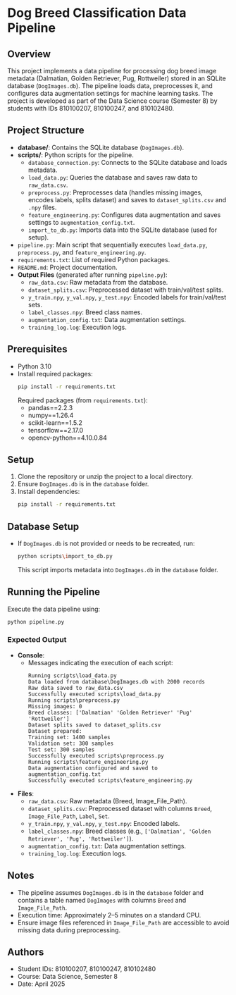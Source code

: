 # Dog Breed Classification Data Pipeline

## Overview
This project implements a data pipeline for processing dog breed image metadata (Dalmatian, Golden Retriever, Pug, Rottweiler) stored in an SQLite database (`DogImages.db`). The pipeline loads data, preprocesses it, and configures data augmentation settings for machine learning tasks. The project is developed as part of the Data Science course (Semester 8) by students with IDs 810100207, 810100247, and 810102480.

## Project Structure
- **database/**: Contains the SQLite database (`DogImages.db`).
- **scripts/**: Python scripts for the pipeline.
  - `database_connection.py`: Connects to the SQLite database and loads metadata.
  - `load_data.py`: Queries the database and saves raw data to `raw_data.csv`.
  - `preprocess.py`: Preprocesses data (handles missing images, encodes labels, splits dataset) and saves to `dataset_splits.csv` and `.npy` files.
  - `feature_engineering.py`: Configures data augmentation and saves settings to `augmentation_config.txt`.
  - `import_to_db.py`: Imports data into the SQLite database (used for setup).
- `pipeline.py`: Main script that sequentially executes `load_data.py`, `preprocess.py`, and `feature_engineering.py`.
- `requirements.txt`: List of required Python packages.
- `README.md`: Project documentation.
- **Output Files** (generated after running `pipeline.py`):
  - `raw_data.csv`: Raw metadata from the database.
  - `dataset_splits.csv`: Preprocessed dataset with train/val/test splits.
  - `y_train.npy`, `y_val.npy`, `y_test.npy`: Encoded labels for train/val/test sets.
  - `label_classes.npy`: Breed class names.
  - `augmentation_config.txt`: Data augmentation settings.
  - `training_log.log`: Execution logs.

## Prerequisites
- Python 3.10
- Install required packages:
  ```bash
  pip install -r requirements.txt
  ```
  Required packages (from `requirements.txt`):
  - pandas==2.2.3
  - numpy==1.26.4
  - scikit-learn==1.5.2
  - tensorflow==2.17.0
  - opencv-python==4.10.0.84

## Setup
1. Clone the repository or unzip the project to a local directory.
2. Ensure `DogImages.db` is in the `database` folder.
3. Install dependencies:
   ```bash
   pip install -r requirements.txt
   ```

## Database Setup
- If `DogImages.db` is not provided or needs to be recreated, run:
  ```bash
  python scripts\import_to_db.py
  ```
  This script imports metadata into `DogImages.db` in the `database` folder.

## Running the Pipeline
Execute the data pipeline using:
```bash
python pipeline.py
```

### Expected Output
- **Console**:
  - Messages indicating the execution of each script:
    ```
    Running scripts\load_data.py
    Data loaded from database\DogImages.db with 2000 records
    Raw data saved to raw_data.csv
    Successfully executed scripts\load_data.py
    Running scripts\preprocess.py
    Missing images: 0
    Breed classes: ['Dalmatian' 'Golden Retriever' 'Pug' 'Rottweiler']
    Dataset splits saved to dataset_splits.csv
    Dataset prepared:
    Training set: 1400 samples
    Validation set: 300 samples
    Test set: 300 samples
    Successfully executed scripts\preprocess.py
    Running scripts\feature_engineering.py
    Data augmentation configured and saved to augmentation_config.txt
    Successfully executed scripts\feature_engineering.py
    ```
- **Files**:
  - `raw_data.csv`: Raw metadata (Breed, Image_File_Path).
  - `dataset_splits.csv`: Preprocessed dataset with columns `Breed`, `Image_File_Path`, `Label`, `Set`.
  - `y_train.npy`, `y_val.npy`, `y_test.npy`: Encoded labels.
  - `label_classes.npy`: Breed classes (e.g., `['Dalmatian', 'Golden Retriever', 'Pug', 'Rottweiler']`).
  - `augmentation_config.txt`: Data augmentation settings.
  - `training_log.log`: Execution logs.

## Notes
- The pipeline assumes `DogImages.db` is in the `database` folder and contains a table named `DogImages` with columns `Breed` and `Image_File_Path`.
- Execution time: Approximately 2–5 minutes on a standard CPU.
- Ensure image files referenced in `Image_File_Path` are accessible to avoid missing data during preprocessing.

## Authors
- Student IDs: 810100207, 810100247, 810102480
- Course: Data Science, Semester 8
- Date: April 2025